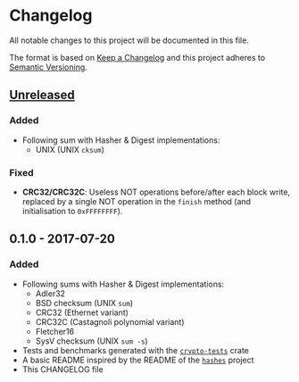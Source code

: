 # Changelog
All notable changes to this project will be documented in this file.

The format is based on [Keep a Changelog](http://keepachangelog.com/en/1.0.0/)
and this project adheres to [Semantic Versioning](http://semver.org/spec/v2.0.0.html).


## [Unreleased]
### Added
- Following sum with Hasher & Digest implementations:
    * UNIX (UNIX `cksum`)
### Fixed
- **CRC32/CRC32C**: Useless NOT operations before/after each block write, replaced by
  a single NOT operation in the `finish` method (and initialisation to `0xFFFFFFFF`).


## 0.1.0 - 2017-07-20
### Added
- Following sums with Hasher & Digest implementations:
    * Adler32
    * BSD checksum (UNIX `sum`)
    * CRC32 (Ethernet variant)
    * CRC32C (Castagnoli polynomial variant)
    * Fletcher16
    * SysV checksum (UNIX `sum -s`)
- Tests and benchmarks generated with the [`crypto-tests`](https://crates.io/crates/crypto-tests) crate
- A basic README inspired by the README of the [`hashes`](https://github.com/RustCrypto/hashes) project
- This CHANGELOG file

[Unreleased]: https://github.com/olivierlacan/keep-a-changelog/compare/0.1.0...HEAD
